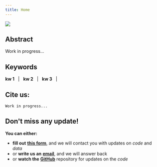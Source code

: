```yaml
---
title: Home
---
```


<img src="{{site.baseurl}}/images/banner.png">

## Abstract

[comment]: <> (<img align="right" src="https://github.com/vios-s/adversarial-test-time-training/blob/master/method.pdf" width=100>)

Work in progress...

## Keywords
**kw 1** &nbsp; | &nbsp;
**kw 2** &nbsp; | &nbsp;
**kw 3** &nbsp; | &nbsp;

## Cite us:
```
Work in progress...
```

## Don't miss any update!
**You can either:**
 - **fill out** [**this form**](https://docs.google.com/forms/Work-in-progress), and we will contact you with updates on *code* and *data*
 - or **write us an** [**email**](https://vios-s.github.io/adversarial-test-time-training/contacts), and we will answer back
 - or **watch the** [**GitHub**](https://github.com/gvalvano/adversarial-test-time-trainingg) repository for updates on the *code*

